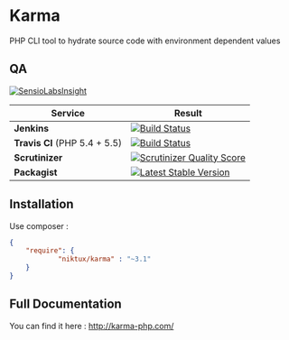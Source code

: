 Karma 
=====

PHP CLI tool to hydrate source code with environment dependent values 


QA
--

[![SensioLabsInsight](https://insight.sensiolabs.com/projects/94083ab1-1613-46c1-b380-ec575926ae39/big.png)](https://insight.sensiolabs.com/projects/94083ab1-1613-46c1-b380-ec575926ae39)

Service | Result
--- | ---
**Jenkins** | [![Build Status](http://jenkins.deboo.fr/job/Karma/badge/icon)](http://jenkins.deboo.fr/job/Karma/)
**Travis CI** (PHP 5.4 + 5.5) | [![Build Status](https://travis-ci.org/Niktux/karma.png?branch=master)](https://travis-ci.org/Niktux/karma)
**Scrutinizer** | [![Scrutinizer Quality Score](https://scrutinizer-ci.com/g/Niktux/karma/badges/quality-score.png?s=595d09c72316b5e706c3f78fb00807bc6b1515f1)](https://scrutinizer-ci.com/g/Niktux/karma/)
**Packagist** | [![Latest Stable Version](https://poser.pugx.org/niktux/karma/v/stable.png)](https://packagist.org/packages/niktux/karma)

Installation
------------
Use composer :
```json
{
    "require": {
		    "niktux/karma" : "~3.1"
    }
}
```

Full Documentation
------------------
You can find it here : http://karma-php.com/


